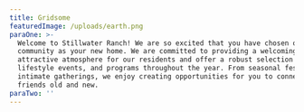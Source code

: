 ```yaml
---
title: Gridsome
featuredImage: /uploads/earth.png
paraOne: >-
  Welcome to Stillwater Ranch! We are so excited that you have chosen our
  community as your new home. We are committed to providing a welcoming and
  attractive atmosphere for our residents and offer a robust selection of
  lifestyle events, and programs throughout the year. From seasonal festivals to
  intimate gatherings, we enjoy creating opportunities for you to connect with
  friends old and new.
paraTwo: ''
---
```


